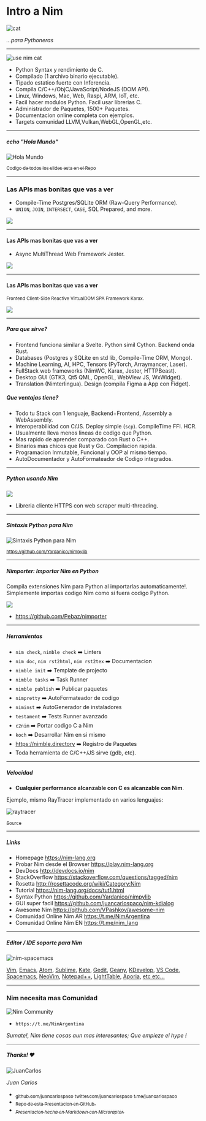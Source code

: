 
# Intro a Nim

![cat](sarcastic-cat.jpg)

*...para Pythoneras*

-----

![use nim cat](nim-bad-cat.jpg)

* Python Syntax y rendimiento de C.
* Compilado (1 archivo binario ejecutable).
* Tipado estatico fuerte con Inferencia.
* Compila C/C++/ObjC/JavaScript/NodeJS (DOM API).
* Linux, Windows, Mac, Web, Raspi, ARM, IoT, etc.
* Facil hacer modulos Python. Facil usar librerias C.
* Administrador de Paquetes, 1500+ Paquetes.
* Documentacion online completa con ejemplos.
* Targets comunidad LLVM,Vulkan,WebGL,OpenGL,etc.

-----

##### echo "Hola Mundo"

![Hola Mundo](helloworld.png "Hola Mundo")

[<sub>Codigo de todos los slides esta en el Repo</sub>](ejemplos/hello.nim)

-----

### Las APIs mas bonitas que vas a ver

- Compile-Time Postgres/SQLite ORM (Raw-Query Performance).
- `UNION`, `JOIN`, `INTERSECT`, `CASE`, SQL Prepared, and more.

![](gatabase.png)

-----

#### Las APIs mas bonitas que vas a ver

- Async MultiThread Web Framework Jester.

![](jester.png)

-----

#### Las APIs mas bonitas que vas a ver

<sub>Frontend Client-Side Reactive VirtualDOM SPA Framework Karax.</sub>

![](karax.png)

-----

##### Para que sirve?

* Frontend funciona similar a Svelte. Python simil Cython. Backend onda Rust.
* Databases (Postgres y SQLite en std lib, Compile-Time ORM, Mongo).
* Machine Learning, AI, HPC, Tensors (PyTorch, Arraymancer, Laser).
* FullStack web frameworks (NimWC, Karax, Jester, HTTPBeast).
* Desktop GUI (GTK3, Qt5 QML, OpenGL, WebView JS, WxWidget).
* Translation (Nimterlingua). Design (compila Figma a App con Fidget).

##### Que ventajas tiene?

* Todo tu Stack con 1 lenguaje, Backend+Frontend, Assembly a WebAssembly.
* Interoperabilidad con C/JS. Deploy simple (`scp`). CompileTime FFI. HCR.
* Usualmente lleva menos lineas de codigo que Python.
* Mas rapido de aprender comparado con Rust o C++.
* Binarios mas chicos que Rust y Go. Compilacion rapida.
* Programacion Inmutable, Funcional y OOP al mismo tiempo.
* AutoDocumentador y AutoFormateador de Codigo integrados.

-----

##### Python usando Nim

![](ftr.png)

- Libreria cliente HTTPS con web scraper multi-threading.

-----

##### Sintaxis Python para Nim

![Sintaxis Python para Nim](pylib.png)

<sub>https://github.com/Yardanico/nimpylib</sub>

-----

##### Nimporter: Importar Nim en Python

Compila extensiones Nim para Python al importarlas automaticamente!.
Simplemente importas codigo Nim como si fuera codigo Python.

![](nimporter.png)

- https://github.com/Pebaz/nimporter

-----

##### Herramientas

- `nim check`, `nimble check` ➡️ Linters
- `nim doc`, `nim rst2html`, `nim rst2tex` ➡️ Documentacion
- `nimble init` ➡️ Template de projecto
- `nimble tasks` ➡️ Task Runner
- `nimble publish` ➡️ Publicar paquetes
- `nimpretty` ➡️ AutoFormateador de codigo
- `niminst` ➡️ AutoGenerador de instaladores
- `testament` ➡️ Tests Runner avanzado
- `c2nim` ➡️ Portar codigo C a Nim
- `koch` ➡️ Desarrollar Nim en si mismo
- https://nimble.directory ➡️ Registro de Paquetes
- Toda herramienta de C/C++/JS sirve (gdb, etc).

-----

##### Velocidad

- **Cualquier performance alcanzable con C es alcanzable con Nim**.

Ejemplo, mismo RayTracer implementado en varios lenguajes:

![raytracer](raytracer.jpg)

[<sub>Source</sub>](http://blog.johnnovak.net/2017/04/22/nim-performance-tuning-for-the-uninitiated/#does-it-all-matter)

-----

##### Links

- Homepage https://nim-lang.org
- Probar Nim desde el Browser https://play.nim-lang.org
- DevDocs http://devdocs.io/nim
- StackOverflow https://stackoverflow.com/questions/tagged/nim
- Rosetta http://rosettacode.org/wiki/Category:Nim
- Tutorial https://nim-lang.org/docs/tut1.html
- Syntax Python https://github.com/Yardanico/nimpylib
- GUI super facil https://github.com/juancarlospaco/nim-kdialog
- Awesome Nim https://github.com/VPashkov/awesome-nim
- Comunidad Online Nim AR https://t.me/NimArgentina
- Comunidad Online Nim EN https://t.me/nim_lang

-----

##### Editor / IDE soporte para Nim

![nim-spacemacs](nim-spacemacs.png)

[Vim](https://github.com/zah/nim.vim/),
[Emacs](https://github.com/nim-lang/nim-mode),
[Atom](https://github.com/russpowers/nim-atom),
[Sublime](https://github.com/Varriount/NimLime),
[Kate](https://github.com/juancarlospaco/NimKate#screenshots),
[Gedit](https://github.com/nim-lang/Aporia/blob/master/share/gtksourceview-2.0/language-specs/nim.lang),
[Geany](https://github.com/geany/geany/pull/193),
[KDevelop](https://github.com/xyz32/KDevelop-template),
[VS Code](https://marketplace.visualstudio.com/items?itemName=kosz78.nim),
[Spacemacs](https://github.com/juancarlospaco/spacemacs-nim-python#spacemacs-nim-python),
[NeoVim](https://github.com/baabelfish/nvim-nim),
[Notepad++](https://github.com/jangko/nppnim/releases),
[LightTable](https://github.com/zah/nim.lt/),
[Aporia](https://github.com/nim-lang/Aporia),
[etc etc...](https://github.com/nim-lang/Nim/wiki/editor-support)

-----

### Nim necesita mas Comunidad

![Nim Community](gatas.jpg)

- ` https://t.me/NimArgentina `

*Sumate!, Nim tiene cosas aun mas interesantes; Que empieze el hype !*

-----

##### Thanks! &hearts;

![JuanCarlos](stackoverflow-copypaste.jpg)

*Juan Carlos*

- [<sub>github.com/juancarlospaco</sub>](https://github.com/juancarlospaco) [<sub>twitter.com/juancarlospaco</sub>](https://twitter.com/juancarlospaco) [<sub>t.me/juancarlospaco</sub>](https://t.me/juancarlospaco)
- [<sub>Repo de esta Presentacion en GitHub.</sub>](https://github.com/juancarlospaco/nim-presentation-slides#nim-presentation-slides)
- [<sub><i>Presentacion hecha en Markdown con Microraptor.</i></sub>](https://github.com/juancarlospaco/microraptor#microraptor)
